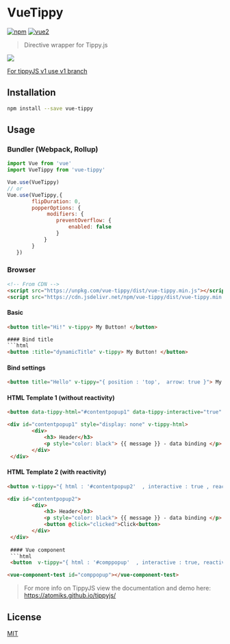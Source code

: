# VueTippy

[![npm](https://img.shields.io/npm/v/vue-tippy.svg)](https://www.npmjs.com/package/vue-tippy) [![vue2](https://img.shields.io/badge/vue-2.x-brightgreen.svg)](https://vuejs.org/)

> Directive wrapper for Tippy.js

![](https://github.com/KABBOUCHI/vue-tippy/blob/master/preview.gif?v0.3.0)

<aside class="notice">
<a href="https://github.com/KABBOUCHI/vue-tippy/tree/v1">For tippyJS v1 use v1 branch</a>
</aside>

## Installation

```bash
npm install --save vue-tippy
```

## Usage

### Bundler (Webpack, Rollup)

```js
import Vue from 'vue'
import VueTippy from 'vue-tippy'

Vue.use(VueTippy)
// or
Vue.use(VueTippy,{
        flipDuration: 0,
        popperOptions: {
             modifiers: {
                preventOverflow: {
                    enabled: false
                }
            }
        }
   })
```

### Browser

```html
<!-- From CDN -->
<script src="https://unpkg.com/vue-tippy/dist/vue-tippy.min.js"></script>
<script src="https://cdn.jsdelivr.net/npm/vue-tippy/dist/vue-tippy.min.js"></script>
```

#### Basic
```html
<button title="Hi!" v-tippy> My Button! </button>

#### Bind title
```html
<button :title="dynamicTitle" v-tippy> My Button! </button>
```

#### Bind settings
```html
<button title="Hello" v-tippy="{ position : 'top',  arrow: true }"> My Button! </button>
```

#### HTML Template 1 (without reactivity)
```html
<button data-tippy-html="#contentpopup1" data-tippy-interactive="true" v-tippy> My Button! </button>
```
```html
<div id="contentpopup1" style="display: none" v-tippy-html>
        <div>
            <h3> Header</h3>
            <p style="color: black"> {{ message }} - data binding </p>
        </div>
 </div>
```


#### HTML Template 2 (with reactivity)
```html
<button v-tippy="{ html : '#contentpopup2'  , interactive : true , reactive : true }"> My Button! </button>
```
```html
<div id="contentpopup2">
        <div>
            <h3> Header</h3>
            <p style="color: black"> {{ message }} - data binding </p>
            <button @click="clicked">Click<button>
        </div>
 </div>
 
 #### Vue component
 ```html
 <button  v-tippy="{ html : '#comppopup'  , interactive : true, reactive : true }"> My Button! </button>
 ```
 ```html
 <vue-component-test id="comppopup"></vue-component-test>
 ```
 
> For more info on TippyJS view the documentation and demo here: https://atomiks.github.io/tippyjs/

## License

[MIT](http://opensource.org/licenses/MIT)
